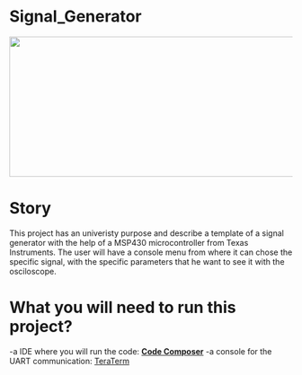 # Signal_Generator
<p align="center">
  <img src="https://github.com/SamiIonesi/Binary_Calculator/assets/150432462/824ea96d-a472-42b3-af60-eb583f58e506" width="800" height="250">
</p>

# Story
This project has an univeristy purpose and describe a template of a signal generator with the help of a MSP430 microcontroller from Texas Instruments.
The user will have a console menu from where it can chose the specific signal, with the specific parameters that he want to see it with the osciloscope.

# What you will need to run this project?
-a IDE where you will run the code: [**Code Composer**](https://www.ti.com/tool/download/CCSTUDIO/12.7.0)
-a console for the UART communication: [TeraTerm](https://tera-term.en.lo4d.com/windows)
